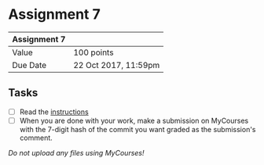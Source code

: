 # Assignment 7

| Assignment 7  |                       |
|---------------|-----------------------|
| Value         | 100 points            |
| Due Date      | 22 Oct 2017, 11:59pm  |

## Tasks
- [ ] Read the [instructions](instructions.pdf)
- [ ] When you are done with your work, make a submission on MyCourses with the 7-digit hash of the commit you want graded as the submission's comment.

_Do not upload any files using MyCourses!_
